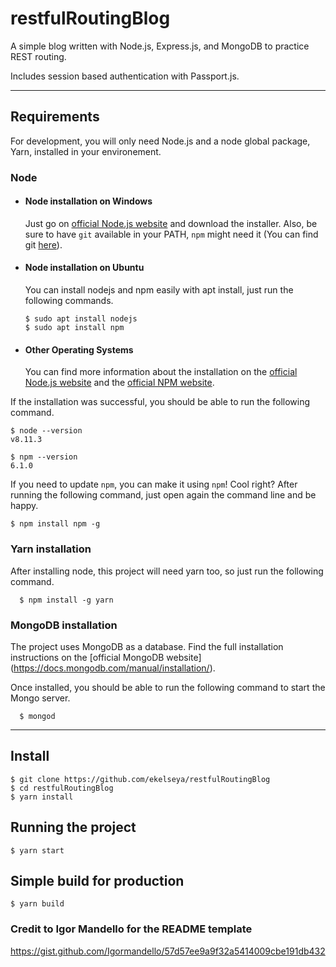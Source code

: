 # restfulRoutingBlog
A simple blog written with Node.js, Express.js, and MongoDB to practice REST routing.

Includes session based authentication with Passport.js.

---
## Requirements

For development, you will only need Node.js and a node global package, Yarn, installed in your environement.

### Node
- #### Node installation on Windows

  Just go on [official Node.js website](https://nodejs.org/) and download the installer.
Also, be sure to have `git` available in your PATH, `npm` might need it (You can find git [here](https://git-scm.com/)).

- #### Node installation on Ubuntu

  You can install nodejs and npm easily with apt install, just run the following commands.

      $ sudo apt install nodejs
      $ sudo apt install npm

- #### Other Operating Systems
  You can find more information about the installation on the [official Node.js website](https://nodejs.org/) and the [official NPM website](https://npmjs.org/).

If the installation was successful, you should be able to run the following command.

    $ node --version
    v8.11.3

    $ npm --version
    6.1.0

If you need to update `npm`, you can make it using `npm`! Cool right? After running the following command, just open again the command line and be happy.

    $ npm install npm -g

###
### Yarn installation
  After installing node, this project will need yarn too, so just run the following command.

      $ npm install -g yarn

### MongoDB installation

  The project uses MongoDB as a database. Find the full installation instructions on the [official MongoDB website] (https://docs.mongodb.com/manual/installation/).
  
  Once installed, you should be able to run the following command to start the Mongo server.
  
      $ mongod 
---

## Install

    $ git clone https://github.com/ekelseya/restfulRoutingBlog
    $ cd restfulRoutingBlog
    $ yarn install

## Running the project

    $ yarn start

## Simple build for production

    $ yarn build
    
### Credit to Igor Mandello for the README template

https://gist.github.com/Igormandello/57d57ee9a9f32a5414009cbe191db432
